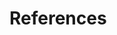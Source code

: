 References
==========

<!-- this is deliberately empty, and must be at the very end of the
	 document as pandoc will inject all citation information here.
-->